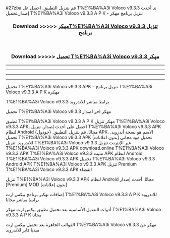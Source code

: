 #27zba قم بتنزيل التطبيق. احصل عل T%E1%BA%A3i Voloco v9.3.3 ى أحدث إصدار.تحميل T%E1%BA%A3i Voloco v9.3.3 A P K - تنزيل برنامج مهكر



<div align="center">
<h3>Download >>>>> <a href="https://ar-sites.web.app/?ar= T%E1%BA%A3i Voloco v9.3.3">مهكرT%E1%BA%A3i Voloco v9.3.3 تنزيل برنامج</a></h3><br>

<h3>Download >>>>> <a href="https://ar-sites.web.app/?ar= T%E1%BA%A3i Voloco v9.3.3">تحميل T%E1%BA%A3i Voloco v9.3.3 مهكر</a></h3>
</div>


----------------------------------------------------------

----------------------------------------------------------

----------------------------------------------------------

----------------------------------------------------------


تحميل T%E1%BA%A3i Voloco v9.3.3 APK - تنزيل برنامج T%E1%BA%A3i Voloco v9.3.3 A P K مهكرة

T%E1%BA%A3i Voloco v9.3.3 برابط مباشر للاندرويد

تحميل T%E1%BA%A3i Voloco v9.3.3 مهكر اخر اصدار

تطبيق T%E1%BA%A3i Voloco v9.3.3 A P K مهكر
تنزيل T%E1%BA%A3i Voloco v9.3.3 APK. احصل على أحدث إصدار.
تنزيل T%E1%BA%A3i Voloco v9.3.3 APK لنظام Android مجانًا.
قم بتنزيل التطبيق. {جودول} APK. الاسم هو نسخة أندرويد.
تحميل T%E1%BA%A3i Voloco v9.3.3 APK [بدون اعلانات]
تحميل مود مجاني للاندرويد.
تنزيل T%E1%BA%A3i Voloco v9.3.3 عبر الإنترنت
تنزيل T%E1%BA%A3i Voloco v9.3.3 APK
download.online T%E1%BA%A3i Voloco v9.3.3 APK
T%E1%BA%A3i Voloco v9.3.3 مثبت APK لنظام Android
T%E1%BA%A3i Voloco v9.3.3 APK
تحميل T%E1%BA%A3i Voloco v9.3.3 Android APK
T%E1%BA%A3i Voloco v9.3.3 APK تنزيل Premium
T%E1%BA%A3i Voloco v9.3.3 APK الفضاء

تنزيل T%E1%BA%A3i Voloco v9.3.3 APK لنظام Android مجانًا. أحدث إصدار [Premium] MOD [بدون إعلانات]

إضافات تهكير برنامج بيكس ارت T%E1%BA%A3i Voloco v9.3.3 A P K للاندرويد برابط مباشر مجانا

أدوات التعديل الأساسية بعد تحميل تطبيق بيكس ارت مهكر T%E1%BA%A3i Voloco v9.3.3 A P K مجانا

القوالب الجاهزة بعد تحميل بيكس ارت T%E1%BA%A3i Voloco v9.3.3 مهكر من ميديا فاير للاندرويد



